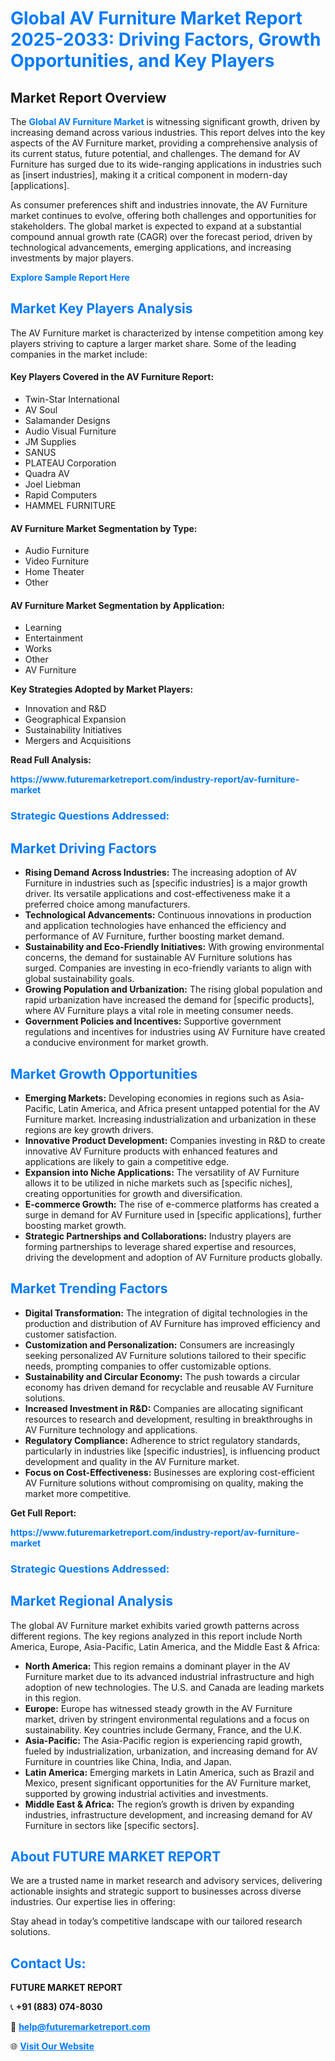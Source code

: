<h1 style="color: #007BFF;">Global AV Furniture Market Report 2025-2033: Driving Factors, Growth Opportunities, and Key Players</h1>

<section id="overview">
<h2>Market Report Overview</h2>
<p>The <a href="https://www.futuremarketreport.com/industry-report/av-furniture-market" style="color: #007BFF; text-decoration: none;"><strong>Global AV Furniture Market</strong></a> is witnessing significant growth, driven by increasing demand across various industries. This report delves into the key aspects of the AV Furniture market, providing a comprehensive analysis of its current status, future potential, and challenges. The demand for AV Furniture has surged due to its wide-ranging applications in industries such as [insert industries], making it a critical component in modern-day [applications].</p>
<p>As consumer preferences shift and industries innovate, the AV Furniture market continues to evolve, offering both challenges and opportunities for stakeholders. The global market is expected to expand at a substantial compound annual growth rate (CAGR) over the forecast period, driven by technological advancements, emerging applications, and increasing investments by major players.</p>
</section>

<section id="overview">
<p><a href="https://www.futuremarketreport.com/request-sample/reportId=113342" style="color: #007BFF; text-decoration: none;"><strong>Explore Sample Report Here</strong></a></p>
</section>

<section id="key-players">
<h2 style="color: #007BFF;">Market Key Players Analysis</h2>
<p>The AV Furniture market is characterized by intense competition among key players striving to capture a larger market share. Some of the leading companies in the market include:</p>
<h4>Key Players Covered in the AV Furniture Report:</h4>
<ul><li>Twin-Star International</li><li>AV Soul</li><li>Salamander Designs</li><li>Audio Visual Furniture</li><li>JM Supplies</li><li>SANUS</li><li>PLATEAU Corporation</li><li>Quadra AV</li><li>Joel Liebman</li><li>Rapid Computers</li><li>HAMMEL FURNITURE</li></ul>
<h4>AV Furniture Market Segmentation by Type:</h4>
<ul><li>Audio Furniture</li><li>Video Furniture</li><li>Home Theater</li><li>Other</li></ul>

<h4>AV Furniture Market Segmentation by Application:</h4>
<ul><li>Learning</li><li>Entertainment</li><li>Works</li><li>Other</li><li>AV Furniture</li></ul>
<p><strong>Key Strategies Adopted by Market Players:</strong></p>
<ul>
<li>Innovation and R&D</li>
<li>Geographical Expansion</li>
<li>Sustainability Initiatives</li>
<li>Mergers and Acquisitions</li>
</ul>
</section>

<section>
<p><strong>Read Full Analysis: </strong></p><a href="https://www.futuremarketreport.com/industry-report/av-furniture-market" style="color: #007BFF; text-decoration: none;"><strong>https://www.futuremarketreport.com/industry-report/av-furniture-market</strong></a>
<h3 style="color: #007BFF;">Strategic Questions Addressed:</h3>
</section>

<section id="driving-factors">
<h2 style="color: #007BFF;">Market Driving Factors</h2>
<ul>
<li><strong>Rising Demand Across Industries:</strong> The increasing adoption of AV Furniture in industries such as [specific industries] is a major growth driver. Its versatile applications and cost-effectiveness make it a preferred choice among manufacturers.</li>
<li><strong>Technological Advancements:</strong> Continuous innovations in production and application technologies have enhanced the efficiency and performance of AV Furniture, further boosting market demand.</li>
<li><strong>Sustainability and Eco-Friendly Initiatives:</strong> With growing environmental concerns, the demand for sustainable AV Furniture solutions has surged. Companies are investing in eco-friendly variants to align with global sustainability goals.</li>
<li><strong>Growing Population and Urbanization:</strong> The rising global population and rapid urbanization have increased the demand for [specific products], where AV Furniture plays a vital role in meeting consumer needs.</li>
<li><strong>Government Policies and Incentives:</strong> Supportive government regulations and incentives for industries using AV Furniture have created a conducive environment for market growth.</li>
</ul>
</section>

<section id="growth-opportunities">
<h2 style="color: #007BFF;">Market Growth Opportunities</h2>
<ul>
<li><strong>Emerging Markets:</strong> Developing economies in regions such as Asia-Pacific, Latin America, and Africa present untapped potential for the AV Furniture market. Increasing industrialization and urbanization in these regions are key growth drivers.</li>
<li><strong>Innovative Product Development:</strong> Companies investing in R&D to create innovative AV Furniture products with enhanced features and applications are likely to gain a competitive edge.</li>
<li><strong>Expansion into Niche Applications:</strong> The versatility of AV Furniture allows it to be utilized in niche markets such as [specific niches], creating opportunities for growth and diversification.</li>
<li><strong>E-commerce Growth:</strong> The rise of e-commerce platforms has created a surge in demand for AV Furniture used in [specific applications], further boosting market growth.</li>
<li><strong>Strategic Partnerships and Collaborations:</strong> Industry players are forming partnerships to leverage shared expertise and resources, driving the development and adoption of AV Furniture products globally.</li>
</ul>
</section>

<section id="trending-factors">
<h2 style="color: #007BFF;">Market Trending Factors</h2>
<ul>
<li><strong>Digital Transformation:</strong> The integration of digital technologies in the production and distribution of AV Furniture has improved efficiency and customer satisfaction.</li>
<li><strong>Customization and Personalization:</strong> Consumers are increasingly seeking personalized AV Furniture solutions tailored to their specific needs, prompting companies to offer customizable options.</li>
<li><strong>Sustainability and Circular Economy:</strong> The push towards a circular economy has driven demand for recyclable and reusable AV Furniture solutions.</li>
<li><strong>Increased Investment in R&D:</strong> Companies are allocating significant resources to research and development, resulting in breakthroughs in AV Furniture technology and applications.</li>
<li><strong>Regulatory Compliance:</strong> Adherence to strict regulatory standards, particularly in industries like [specific industries], is influencing product development and quality in the AV Furniture market.</li>
<li><strong>Focus on Cost-Effectiveness:</strong> Businesses are exploring cost-efficient AV Furniture solutions without compromising on quality, making the market more competitive.</li>
</ul>
</section>

<section>
<p><strong>Get Full Report: </strong></p><a href="https://www.futuremarketreport.com/industry-report/av-furniture-market" style="color: #007BFF; text-decoration: none;"><strong>https://www.futuremarketreport.com/industry-report/av-furniture-market</strong></a>
<h3 style="color: #007BFF;">Strategic Questions Addressed:</h3>
</section>


<section id="regional-analysis">
<h2 style="color: #007BFF;">Market Regional Analysis</h2>
<p>The global AV Furniture market exhibits varied growth patterns across different regions. The key regions analyzed in this report include North America, Europe, Asia-Pacific, Latin America, and the Middle East & Africa:</p>
<ul>
<li><strong>North America:</strong> This region remains a dominant player in the AV Furniture market due to its advanced industrial infrastructure and high adoption of new technologies. The U.S. and Canada are leading markets in this region.</li>
<li><strong>Europe:</strong> Europe has witnessed steady growth in the AV Furniture market, driven by stringent environmental regulations and a focus on sustainability. Key countries include Germany, France, and the U.K.</li>
<li><strong>Asia-Pacific:</strong> The Asia-Pacific region is experiencing rapid growth, fueled by industrialization, urbanization, and increasing demand for AV Furniture in countries like China, India, and Japan.</li>
<li><strong>Latin America:</strong> Emerging markets in Latin America, such as Brazil and Mexico, present significant opportunities for the AV Furniture market, supported by growing industrial activities and investments.</li>
<li><strong>Middle East & Africa:</strong> The region’s growth is driven by expanding industries, infrastructure development, and increasing demand for AV Furniture in sectors like [specific sectors].</li>
</ul>
</section>

<footer>
<h2 style="color: #007BFF;">About FUTURE MARKET REPORT</h2>
<p>We are a trusted name in market research and advisory services, delivering actionable insights and strategic support to businesses across diverse industries. Our expertise lies in offering:</p>

<p>Stay ahead in today’s competitive landscape with our tailored research solutions.</p>

<h2 style="color: #007BFF;">Contact Us:</h2>
<p><strong>FUTURE MARKET REPORT</strong></p>
<p>📞 <strong>+91 (883) 074-8030</strong></p>
<p>📧 <strong><a href="mailto:help@futuremarketreport.com" style="color: #007BFF;">help@futuremarketreport.com</a></strong></p>
<p>🌐 <strong><a href="https://www.futuremarketreport.com/" style="color: #007BFF;">Visit Our Website</a></strong></p>
</footer>